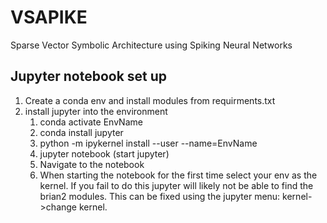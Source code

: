 # VSAPIKE
Sparse Vector Symbolic Architecture using Spiking Neural Networks

## Jupyter notebook set up

1. Create a conda env and install modules from requirments.txt
2. install jupyter into the environment
    1. conda activate EnvName
    2. conda install jupyter
    3. python -m ipykernel install --user --name=EnvName
    4. jupyter notebook (start jupyter)
    5. Navigate to the notebook
    6. When starting the notebook for the first time select your env as the kernel. 
       If you fail to do this jupyter will likely not be able to find the brian2 modules. 
       This can be fixed using the jupyter menu: kernel->change kernel.

